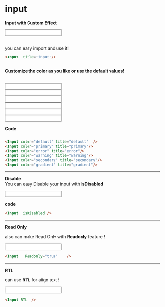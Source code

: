 
# input
<script >

import Input from '../../../ui/src/components/input/Core.vue'; 
</script>

**Input with Custom Effect**
<div class="border-[1px] border-gray-300 p-6 rounded-lg shadow-inner bg-white flex justify-center items-center">
<Input  title="input"/>
</div>
<Br/>

you can easy import and use it!

```md
<Input  title="input"/>



```

**Customize the color as you like or use the default values!**

<Br/>

<div class="grid grid-cols-2 gap-4">
    <div class="border-[1px] border-gray-300 p-4 rounded-lg shadow-inner bg-white flex justify-center items-center">
        <Input color="default" title="default" />
    </div>
    <div class="border-[1px] border-gray-300 p-4 rounded-lg shadow-inner bg-white flex justify-center items-center">
        <Input color="primary" title="primary"/>
    </div>
    <div class="border-[1px] border-gray-300 p-4 rounded-lg shadow-inner bg-white flex justify-center items-center">
        <Input color="error" title="error"/> 
    </div>
    <div class="border-[1px] border-gray-300 p-4 rounded-lg shadow-inner bg-white flex justify-center items-center">
        <Input color="warning" title="warning"/>
    </div>
    <div class="border-[1px] border-gray-300 p-4 rounded-lg shadow-inner bg-white flex justify-center items-center">
        <Input color="secondary" title="secondary"/>
    </div>
    <div class="border-[1px] border-gray-300 p-4 rounded-lg shadow-inner bg-white flex justify-center items-center">
        <Input color="gradient" title="gradient"/>
    </div>
     
</div>


**Code** 

```md

<Input color="default" title="default"  />
<Input color="primary" title="primary"/>
<Input color="error" title="error"/> 
<Input color="warning" title="warning"/>
<Input color="secondary" title="secondary"/>
<Input color="gradient" title="gradient"/>

```

----

**Disable**
<br/>
 You can easy Disable your input  with  **IsDisabled**


<div class="border-[1px] border-gray-300 p-6 rounded-lg shadow-inner bg-white flex justify-center items-center">

<Input color="secondary" title="Disabled" isDisabled/>

</div>

**code**
```md
<Input  isDisabled />
```
---
**Read Only**
<br/>

also can make Read Only with  **Readonly** feature ! 

<div class="border-[1px] border-gray-300 p-6 rounded-lg shadow-inner bg-white flex justify-center items-center">
<Input color="primary"  Readonly="true"   title="ReadOnly Activated"  /> 

</div>

```md
<Input   Readonly="true"    /> 


```
---
**RTL**
<br/>

 can use **RTL** for align text ! 

<div class="border-[1px] border-gray-300 p-6 rounded-lg shadow-inner bg-white flex justify-center items-center">
<Input color="warning"  title="نام خانوادگی"   RTL /> 

</div>

```md
<Input RTL  /> 


```